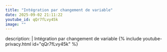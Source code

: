 ```yaml
---
title: "Intégration par changement de variable"
date: 2025-09-02 21:11:22 
youtube_id: qQr7fLvy45k
image: ""
---
```

description: |
  Intégration par changement de variable
{% include youtube-privacy.html id="qQr7fLvy45k" %}
